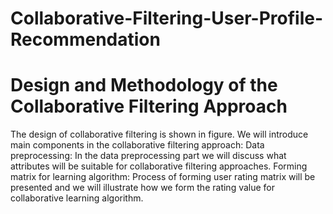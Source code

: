 # Collaborative-Filtering-User-Profile-Recommendation

# Design and Methodology of the Collaborative Filtering Approach
The design of collaborative filtering is shown in figure. We will introduce main components in the collaborative filtering approach:
Data preprocessing: In the data preprocessing part we will discuss what attributes will be suitable for collaborative filtering approaches.
Forming matrix for learning algorithm: Process of forming user rating matrix will be presented and we will illustrate how we form the rating value for collaborative learning algorithm.
